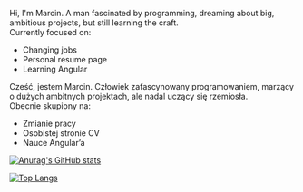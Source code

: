 Hi, I'm Marcin. A man fascinated by programming, dreaming about big, ambitious projects, but still learning the craft. 
<br/>Currently focused on:
<ul>
  <li>Changing jobs</li>
  <li>Personal resume page</li>
  <li>Learning Angular</li>
</ul>

Cześć, jestem Marcin. Człowiek zafascynowany programowaniem, marzący o dużych ambitnych projektach, ale nadal uczący się rzemiosła. 
</br>Obecnie skupiony na: 
<ul>
  <li>Zmianie pracy</li>
  <li>Osobistej stronie CV</li>
  <li>Nauce Angular’a</li>
</ul>

[![Anurag's GitHub stats](https://github-readme-stats.vercel.app/api?username=MarcinBerry&count_private=true&theme=dracula)](https://github.com/anuraghazra/github-readme-stats)

[![Top Langs](https://github-readme-stats.vercel.app/api/top-langs/?username=MarcinBerry&layout=compact&theme=dracula&hide=C,c%2B%2B)](https://github.com/anuraghazra/github-readme-stats)


<!--
**MarcinBerry/MarcinBerry** is a ✨ _special_ ✨ repository because its `README.md` (this file) appears on your GitHub profile.

Here are some ideas to get you started:

- 🔭 I’m currently working on ...
- 🌱 I’m currently learning ...
- 👯 I’m looking to collaborate on ...
- 🤔 I’m looking for help with ...
- 💬 Ask me about ...
- 📫 How to reach me: ...
- 😄 Pronouns: ...
- ⚡ Fun fact: ...
-->
